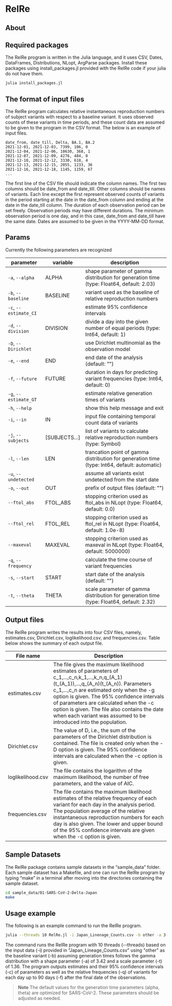 # RelRe

## About


## Required packages
The RelRe program is written in the Julia language, and it uses CSV, Dates, DataFrames, Distributions, NLopt, ArgParse packages. Install these packages using install_packages.jl provided with the RelRe code if your julia do not have them.
```sh
julia install_packages.jl
```

## The format of input files
The RelRe program calculates relative instantaneous reproduction numbers of subject variants with respect to a baseline variant. It uses observed counts of these variants in time periods, and these count data are assumed to be given to the program in the CSV format. The below is an example of input files. 

```csv
date_from, date_till, Delta, BA.1, BA.2 
2021-12-01, 2021-12-03, 7399, 106, 0
2021-12-04, 2021-12-06, 10630, 368, 1
2021-12-07, 2021-12-09, 4276, 484, 0
2021-12-10, 2021-12-12, 3330, 618, 4
2021-12-13, 2021-12-15, 2055, 1233, 36
2021-12-16, 2021-12-18, 1145, 1159, 67
...
```
The first line of the CSV file should indicate the column names. The first two columns should be date_from and date_till. Other columns should be names of variants. Each line except the first represent observed counts of variants in the period starting at the date in the date_from column and ending at the date in the date_till column. The duration of each observation period can be set freely. Observation periods may have different durations. The minimum observation period is one day, and in this case, date_from and date_till have the same date. Dates are assumed to be given in the YYYY-MM-DD format. 


## Params
Currently the following parameters are recognized

| parameter             | variable      | description                                                                                  |
|-----------------------|---------------|----------------------------------------------------------------------------------------------|
| `-a`, `--alpha`       | ALPHA         | shape parameter of gamma distribution for generation time (type: Float64, default: 2.03)     |
| `-b`, `--baseline`    | BASELINE      | variant used as the baseline of relative reproduction numbers                                |
| `-c`, `--estimate_CI` |               | estimate 95% confidence intervals                                                            |
| `-d`, `--division`    | DIVISION 	    | divide a day into the given number of equal periods (type: Int64, default: 1) 
| `-D`, `--Dirichlet`   |  	            | use Dirichlet multinomial as the observation model                                           |
| `-e`, `--end`         | END           | end date of the analysis (default: "")                                                       |
| `-f`, `--future` 	    | FUTURE        | duration in days for predicting variant frequencies (type: Int64, default: 0)                |
| `-g`, `--estimate_GT` |               | estimate relative generation times of variants                                               |
| `-h`, `--help`        |               | show this help message and exit                                                              |
| `-i`, `--in`          | IN            | input file containing temporal count data of variants                                        |
| `-j`, `--subjects`    | [SUBJECTS...]	| list of variants to calculate relative reproduction numbers (type: Symbol)                   |
| `-l`, `--len`         | LEN         	| trancation point of gamma distribution for generation time (type: Int64, default: automatic) |
| `-u`, `--undetected`  |               | assume all variants exist undetected from the start date                                     |
| `-o`, `--out`         | OUT         	| prefix of output files (default: "")                                                         |
| `--ftol_abs`          | FTOL_ABS      |  stopping criterion used as ftol_abs in NLopt (type: Float64, default: 0.0)                  |
| `--ftol_rel`          | FTOL_REL      | stopping criterion used as ftol_rel in NLopt (type: Float64, default: 1.0e-8)                |
| `--maxeval`          | MAXEVAL      | stopping criterion used as maxeval in NLopt (type: Float64, default: 5000000)                |
| `-q`, `--frequency`   |               | calculate the time course of variant frequencies                                             |
| `-s`, `--start`       | START         | start date of the analysis (default: "")                                                     |
| `-t`, `--theta`       | THETA         | scale parameter of gamma distribution for generation time (type: Float64, default: 2.32)     |

## Output files
The RelRe program writes the results into four CSV files, namely, estimates.csv, Dirichlet.csv, loglikelihood.csv, and frequencies.csv. Table below shows the summary of each output file.

|File name        | Description        |
|-----------------|--------------------|
|estimates.csv    |The file gives the maximum likelihood estimates of parameters of c_1,...,c_n,k_1,...,k_n,q_(A_1)(t_(A_1)),...,q_(A_n)(t_(A_n)). Parameters c_1,...,c_n are estimated only when the -g option is given. The 95% confidence intervals of parameters are calculated when the -c option is given. The file also contains the date when each variant was assumed to be introduced into the population.|
|Dirichlet.csv    |The value of D, i.e., the sum of the parameters of the Dirichlet distribution is contained. The file is created only when the -D option is given. The 95% confidence intervals are calculated when the -c option is given.|
|loglikelihood.csv|The file contains the logarithm of the maximum likelihood, the number of free parameters, and the value of AIC.|
|frequencies.csv  |The file contains the maximum likelihood estimates of the relative frequency of each variant for each day in the analysis period. The population average of the relative instantaneous reproduction numbers for each day is also given. The lower and upper bound of the 95% confidence intervals are given when the -c option is given.|

## Sample Datasets

The RelRe package contains sample datasets in the “sample_data” folder. Each sample dataset has a Makefile, and one can run the RelRe program by typing “make” in a terminal after moving into the directories containing the sample dataset.

```sh
cd sample_data/01-SARS-CoV-2-Delta-Japan
make
```

## Usage example

The following is an example command to run the RelRe program. 

```sh
julia --threads 10 RelRe.jl -i Japan_Linenage_Counts.csv -b other -a 3.42 -t 1.36 -c -q -f 90
```
The command runs the RelRe program with 10 threads (--threads) based on the input data (-i) provided in "Japan_Lineage_Counts.csv" using "other" as the baseline variant (-b) assuming generation times follows the gamma distribution with a shape parameter (-a) of 3.42 and a scale parameter (-t) of 1.36. The program outputs estimates and their 95% confidence intervals (-c) of parameters as well as the relative frequencies (-q) of variants for each day up to 90 days (-f) after the final date of the observations.

> **Note**
> The default values for the generation time parameters (alpha, theta) are optimized for SARS-CoV-2. These parameters should be adjusted as needed.
